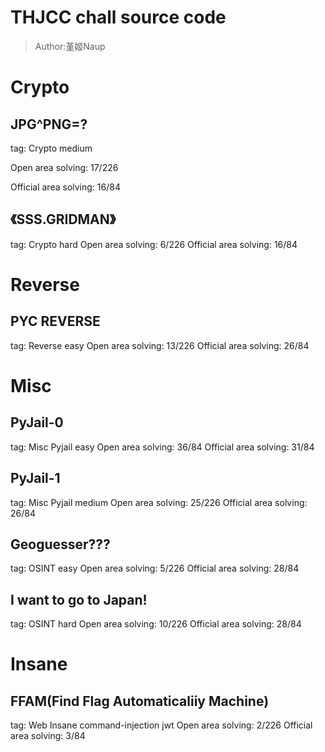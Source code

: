 # THJCC chall source code

> Author:堇姬Naup

# Crypto
## JPG^PNG=?
tag: Crypto medium

Open area solving: 17/226

Official area solving: 16/84

## 《SSS.GRIDMAN》
tag: Crypto hard
Open area solving: 6/226
Official area solving: 16/84 

# Reverse
## PYC REVERSE
tag: Reverse easy
Open area solving: 13/226
Official area solving: 26/84

# Misc

## PyJail-0
tag: Misc Pyjail easy
Open area solving: 36/84
Official area solving: 31/84

## PyJail-1
tag: Misc Pyjail medium
Open area solving: 25/226
Official area solving: 26/84

## Geoguesser???
tag: OSINT easy
Open area solving: 5/226
Official area solving: 28/84 

## I want to go to Japan!
tag: OSINT hard
Open area solving: 10/226
Official area solving: 28/84

# Insane
## FFAM(Find Flag Automaticaliiy Machine) 
tag: Web Insane command-injection jwt
Open area solving: 2/226
Official area solving: 3/84


